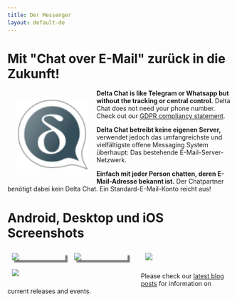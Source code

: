```yaml
---
title: Der Messenger
layout: default-de
---
```




<!-- GENERATED FILE -- DO NOT EDIT -->



# Mit "Chat over E-Mail" zurück in die Zukunft!

<img src="../assets/logos/delta-chat.svg" width="160" style="float: left; margin: 20px;" />

**Delta Chat is like Telegram or Whatsapp but without the tracking or central control.**
Delta Chat does not need your phone number. Check out our [GDPR compliancy statement](gdpr).

**Delta Chat betreibt keine eigenen Server,** verwendet jedoch das umfangreichste und vielfältigste offene Messaging System überhaupt: Das bestehende E-Mail-Server-Netzwerk.

**Einfach mit jeder Person chatten, deren E-Mail-Adresse bekannt ist.** Der Chatpartner benötigt dabei kein Delta Chat. Ein Standard-E-Mail-Konto reicht aus!


# Android, Desktop und iOS Screenshots

<img src="../assets/blog/2019-01-chatlist.png" width="120" 
style="float: left; margin: 10px;display: block;box-shadow: 5px 5px 2px #777;" /> 
<img src="../assets/blog/2019-01-chat.png" width="120" 
style="float: left; margin: 10px;display: block;box-shadow: 5px 5px 2px #777;" /> 

<img src="../assets/blog/desktop-screenshot.png" width="280" style="float:left; margin: 10px" /> 

<img src="../assets/blog/ios_screenshot_chat_view.png" width="110" style="margin: 10px" /> 

Please check our [latest blog posts](blog)
for information on current releases and events. 

